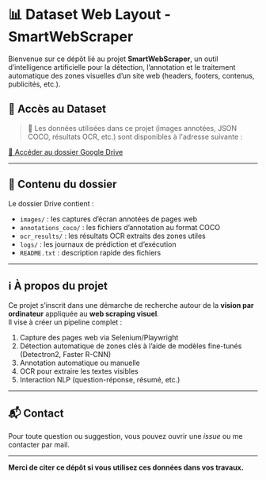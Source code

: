 # 📊 Dataset Web Layout - SmartWebScraper

Bienvenue sur ce dépôt lié au projet **SmartWebScraper**, un outil d’intelligence artificielle pour la détection, l’annotation et le traitement automatique des zones visuelles d’un site web (headers, footers, contenus, publicités, etc.).

## 🔗 Accès au Dataset

> 📁 Les données utilisées dans ce projet (images annotées, JSON COCO, résultats OCR, etc.) sont disponibles à l'adresse suivante :

[📂 Accéder au dossier Google Drive](https://drive.google.com/drive/folders/1u8VqWgju0zX3AU5XCkYyEgCmrMY14xB7?usp=sharing)

---

## 📂 Contenu du dossier

Le dossier Drive contient :
- `images/` : les captures d’écran annotées de pages web
- `annotations_coco/` : les fichiers d’annotation au format COCO
- `ocr_results/` : les résultats OCR extraits des zones utiles
- `logs/` : les journaux de prédiction et d’exécution
- `README.txt` : description rapide des fichiers

---

## ℹ️ À propos du projet

Ce projet s’inscrit dans une démarche de recherche autour de la **vision par ordinateur** appliquée au **web scraping visuel**.  
Il vise à créer un pipeline complet :
1. Capture des pages web via Selenium/Playwright
2. Détection automatique de zones clés à l’aide de modèles fine-tunés (Detectron2, Faster R-CNN)
3. Annotation automatique ou manuelle
4. OCR pour extraire les textes visibles
5. Interaction NLP (question-réponse, résumé, etc.)

---

## 📬 Contact

Pour toute question ou suggestion, vous pouvez ouvrir une *issue* ou me contacter par mail.

---

**Merci de citer ce dépôt si vous utilisez ces données dans vos travaux.**


